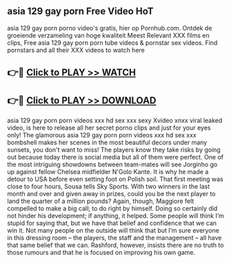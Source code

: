 ## asia 129 gay porn Free Video HoT 

asia 129 gay porn porno video's gratis, hier op Pornhub.com. Ontdek de groeiende verzameling van hoge kwaliteit Meest Relevant XXX films en clips,
Free asia 129 gay porn porn tube videos & pornstar sex videos. Find pornstars and all their XXX videos to watch here


## 👉🔴 [Click to PLAY >> WATCH](http://us.freeplayer.one?title=asia_129_gay_porn&ref=16D)

## 👉🔴 [Click to PLAY >> DOWNLOAD](http://us.freeplayer.one?title=asia_129_gay_porn&ref=16D)


asia 129 gay porn porn videos xxx hd sex xxx sexy Xvideo xnxx viral leaked video, is here to release all her secret porno clips and just for your eyes only! The glamorous asia 129 gay porn porn videos xxx hd sex xxx bombshell makes her scenes in the most beautiful decors under many sunsets, you don't want to miss! The players know they take risks by going out because today there is social media but all of them were perfect. One of the most intriguing showdowns between team-mates will see Jorginho go up against fellow Chelsea midfielder N'Golo Kante. It is why he made a detour to USA before even setting foot on Polish soil. That first meeting was close to four hours, Sousa tells Sky Sports. With two winners in the last month and over and given away in prizes, could you be the next player to land the quarter of a million pounds? Again, though, Maggiore felt compelled to make a big call; to do right by himself. Doing so certainly did not hinder his development; if anything, it helped. Some people will think I’m stupid for saying that, but we have that belief and confidence that we can win it. Not many people on the outside will think that but I’m sure everyone in this dressing room – the players, the staff and the management – all have that same belief that we can. Rashford, however, insists there are no truth to those rumours and that he is focused on improving his own game.